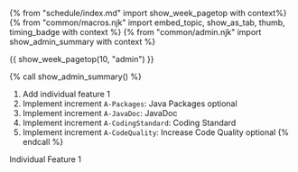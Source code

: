 {% from "schedule/index.md" import show_week_pagetop with context%}
{% from "common/macros.njk" import embed_topic, show_as_tab, thumb, timing_badge with context %}
{% from "common/admin.njk" import show_admin_summary with context %}

{{ show_week_pagetop(10, "admin") }}

{% call show_admin_summary() %}
1. Add individual feature 1
1. Implement increment `A-Packages`: Java Packages <span class="badge badge-pill badge-secondary">optional</span>
1. Implement increment `A-JavaDoc`: JavaDoc
1. Implement increment `A-CodingStandard`: Coding Standard
1. Implement increment `A-CodeQuality`: Increase Code Quality <span class="badge badge-pill badge-secondary">optional</span>
{% endcall %}

Individual Feature 1

<include src="dukeFragment.md" boilerplate var-displacement="../.." var-header="**`A-Packages`: Java Packages**" var-tag="optional" var-fragment="extensions.mbdf#A-Packages" />
<include src="dukeFragment.md" boilerplate var-displacement="../.." var-header="**`A-JavaDoc`: JavaDoc**" var-fragment="extensions.mbdf#A-JavaDoc" />
<include src="dukeFragment.md" boilerplate var-displacement="../.." var-header="**`A-CodingStandard`: Coding Standard**" var-fragment="extensions.mbdf#A-CodingStandard" />
<include src="dukeFragment.md" boilerplate var-displacement="../.." var-header="**`A-CodeQuality`: Increase Code Quality**" var-fragment="extensions.mbdf#A-CodeQuality" />

